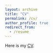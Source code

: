 ```yaml
---
layout: archive
title: "CV"
permalink: /cv/
author_profile: true
redirect_from:
  - /resume
---
```


Here is my <u><a href="https://yhyi15.github.io/files/yhy_cv.pdf">CV</a></u>.